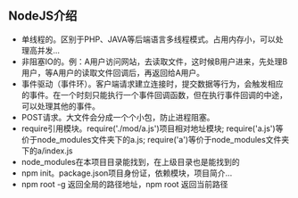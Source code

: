 ## NodeJS介绍

* 单线程的。区别于PHP、JAVA等后端语言多线程模式。占用内存小，可以处理高并发...
* 非阻塞IO的。例：A用户访问网站，去读取文件，这时候B用户进来，先处理B用户，等A用户的读取文件回调后，再返回给A用户。
* 事件驱动（事件环）。客户端请求建立连接时，提交数据等行为，会触发相应的事件。在一个时刻只能执行一个事件回调函数，但在执行事件回调的中途，可以处理其他的事件。
* POST请求。大文件会分成一个个小包，防止进程阻塞。
* require引用模块。require('./mod/a.js')项目相对地址模块; require('a.js')等价于node_modules文件夹下的a.js; require('a')等价于node_modules文件夹下的a/index.js
* node_modules在本项目目录能找到，在上级目录也是能找到的
* npm init。package.json项目身份证，依赖模块，项目简介...
* npm root -g 返回全局的路径地址，npm root 返回当前路径